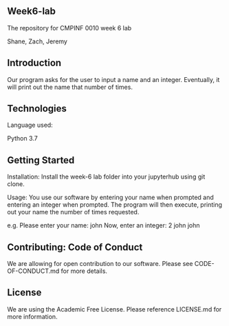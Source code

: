 ## Week6-lab

The repository for CMPINF 0010 week 6 lab

Shane, Zach, Jeremy 

## Introduction

Our program asks for the user to input a name and an integer. Eventually, it will print out the name that number of times.

## Technologies

Language used:

Python 3.7

## Getting Started

Installation: Install the week-6 lab folder into your jupyterhub using git clone.

Usage: You use our software by entering your name when prompted and entering an integer when prompted. The program will then execute, printing out your name the number of times requested. 

e.g. Please enter your name: john
    Now, enter an integer: 2
john
john 


## Contributing: Code of Conduct  

We are allowing for open contribution to our software. Please see CODE-OF-CONDUCT.md for more details. 

## License 

We are using the Academic Free License. Please reference LICENSE.md for more information. 
